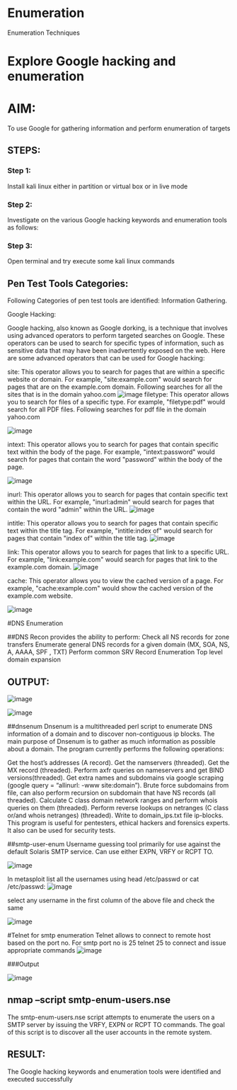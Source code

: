 # Enumeration
Enumeration Techniques

# Explore Google hacking and enumeration 

# AIM:

To use Google for gathering information and perform enumeration of targets

## STEPS:

### Step 1:

Install kali linux either in partition or virtual box or in live mode

### Step 2:

Investigate on the various Google hacking keywords and enumeration tools as follows:


### Step 3:
Open terminal and try execute some kali linux commands

## Pen Test Tools Categories:  

Following Categories of pen test tools are identified:
Information Gathering.

Google Hacking:

Google hacking, also known as Google dorking, is a technique that involves using advanced operators to perform targeted searches on Google. These operators can be used to search for specific types of information, such as sensitive data that may have been inadvertently exposed on the web. Here are some advanced operators that can be used for Google hacking:

site: This operator allows you to search for pages that are within a specific website or domain. For example, "site:example.com" would search for pages that are on the example.com domain.
Following searches for all the sites that is in the domain yahoo.com
![image](https://github.com/user-attachments/assets/28943023-3ee3-4f5a-b3e7-8860bc45092d)
filetype: This operator allows you to search for files of a specific type. For example, "filetype:pdf" would search for all PDF files.
Following searches for pdf file in the domain yahoo.com


![image](https://github.com/user-attachments/assets/4f100839-082d-473e-bcfa-ac0ed03ee8b5)


intext: This operator allows you to search for pages that contain specific text within the body of the page. For example, "intext:password" would search for pages that contain the word "password" within the body of the page.

![image](https://github.com/user-attachments/assets/4be331fe-997d-4dfe-86a2-4b90e3b8cbe3)

inurl: This operator allows you to search for pages that contain specific text within the URL. For example, "inurl:admin" would search for pages that contain the word "admin" within the URL.
![image](https://github.com/user-attachments/assets/2558df3a-d445-43b0-a1b4-2f13d3625065)

intitle: This operator allows you to search for pages that contain specific text within the title tag. For example, "intitle:index of" would search for pages that contain "index of" within the title tag.
![image](https://github.com/user-attachments/assets/6f8423d0-b9fd-4d28-9955-7919f918612a)

link: This operator allows you to search for pages that link to a specific URL. For example, "link:example.com" would search for pages that link to the example.com domain.
![image](https://github.com/user-attachments/assets/132b873e-073f-4aa3-81fa-58c984f8f8a5)

cache: This operator allows you to view the cached version of a page. For example, "cache:example.com" would show the cached version of the example.com website.

 ![image](https://github.com/user-attachments/assets/325dfbe0-91d6-407b-bb80-86c1fbad5513)

#DNS Enumeration


##DNS Recon
provides the ability to perform:
Check all NS records for zone transfers
Enumerate general DNS records for a given domain (MX, SOA, NS, A, AAAA, SPF , TXT)
Perform common SRV Record Enumeration
Top level domain expansion
## OUTPUT:

![image](https://github.com/user-attachments/assets/42c818a4-7643-44fe-8670-7f6fb61e1c1b)

![image](https://github.com/user-attachments/assets/5ae51231-a8ad-4bf3-8102-0f55ecfcc140)






##dnsenum
Dnsenum is a multithreaded perl script to enumerate DNS information of a domain and to discover non-contiguous ip blocks. The main purpose of Dnsenum is to gather as much information as possible about a domain. The program currently performs the following operations:

Get the host’s addresses (A record).
Get the namservers (threaded).
Get the MX record (threaded).
Perform axfr queries on nameservers and get BIND versions(threaded).
Get extra names and subdomains via google scraping (google query = “allinurl: -www site:domain”).
Brute force subdomains from file, can also perform recursion on subdomain that have NS records (all threaded).
Calculate C class domain network ranges and perform whois queries on them (threaded).
Perform reverse lookups on netranges (C class or/and whois netranges) (threaded).
Write to domain_ips.txt file ip-blocks.
This program is useful for pentesters, ethical hackers and forensics experts. It also can be used for security tests.


##smtp-user-enum
Username guessing tool primarily for use against the default Solaris SMTP service. Can use either EXPN, VRFY or RCPT TO.

![image](https://github.com/user-attachments/assets/84bcec31-5aa3-4bc6-b81e-9f097574e09c)

In metasploit list all the usernames using head /etc/passwd or cat /etc/passwd:
![image](https://github.com/user-attachments/assets/3961bb37-3a06-4298-a1b6-613e6afea55e)

select any username in the first column of the above file and check the same

![image](https://github.com/user-attachments/assets/f51d4ef8-0429-46d5-96c8-8db6ac502b68)

#Telnet for smtp enumeration
Telnet allows to connect to remote host based on the port no. For smtp port no is 25
telnet <host address> 25 to connect
and issue appropriate commands
  ![image](https://github.com/user-attachments/assets/4294be7b-c4aa-4da5-8ea0-684265eb4b16)

 ###Output
 
 ![image](https://github.com/user-attachments/assets/3cf55982-b1ee-4ed3-874f-83a10de6fdfd)

  

## nmap –script smtp-enum-users.nse <hostname>

The smtp-enum-users.nse script attempts to enumerate the users on a SMTP server by issuing the VRFY, EXPN or RCPT TO commands. The goal of this script is to discover all the user accounts in the remote system.





## RESULT:
The Google hacking keywords and enumeration tools were identified and executed successfully

